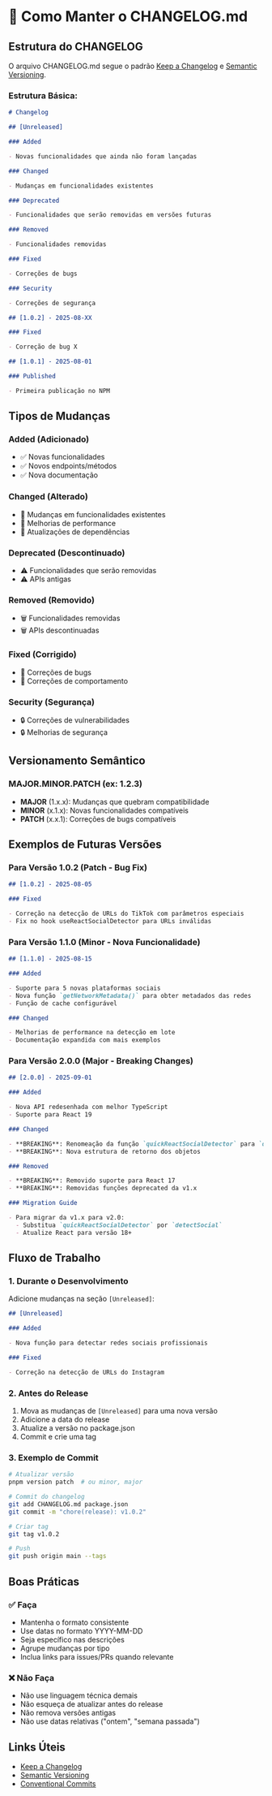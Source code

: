 # 📝 Como Manter o CHANGELOG.md

## Estrutura do CHANGELOG

O arquivo CHANGELOG.md segue o padrão [Keep a Changelog](https://keepachangelog.com/en/1.0.0/) e [Semantic Versioning](https://semver.org/).

### Estrutura Básica:

```markdown
# Changelog

## [Unreleased]

### Added

- Novas funcionalidades que ainda não foram lançadas

### Changed

- Mudanças em funcionalidades existentes

### Deprecated

- Funcionalidades que serão removidas em versões futuras

### Removed

- Funcionalidades removidas

### Fixed

- Correções de bugs

### Security

- Correções de segurança

## [1.0.2] - 2025-08-XX

### Fixed

- Correção de bug X

## [1.0.1] - 2025-08-01

### Published

- Primeira publicação no NPM
```

## Tipos de Mudanças

### Added (Adicionado)

- ✅ Novas funcionalidades
- ✅ Novos endpoints/métodos
- ✅ Nova documentação

### Changed (Alterado)

- 🔄 Mudanças em funcionalidades existentes
- 🔄 Melhorias de performance
- 🔄 Atualizações de dependências

### Deprecated (Descontinuado)

- ⚠️ Funcionalidades que serão removidas
- ⚠️ APIs antigas

### Removed (Removido)

- 🗑️ Funcionalidades removidas
- 🗑️ APIs descontinuadas

### Fixed (Corrigido)

- 🐛 Correções de bugs
- 🐛 Correções de comportamento

### Security (Segurança)

- 🔒 Correções de vulnerabilidades
- 🔒 Melhorias de segurança

## Versionamento Semântico

### MAJOR.MINOR.PATCH (ex: 1.2.3)

- **MAJOR** (1.x.x): Mudanças que quebram compatibilidade
- **MINOR** (x.1.x): Novas funcionalidades compatíveis
- **PATCH** (x.x.1): Correções de bugs compatíveis

## Exemplos de Futuras Versões

### Para Versão 1.0.2 (Patch - Bug Fix)

```markdown
## [1.0.2] - 2025-08-05

### Fixed

- Correção na detecção de URLs do TikTok com parâmetros especiais
- Fix no hook useReactSocialDetector para URLs inválidas
```

### Para Versão 1.1.0 (Minor - Nova Funcionalidade)

```markdown
## [1.1.0] - 2025-08-15

### Added

- Suporte para 5 novas plataformas sociais
- Nova função `getNetworkMetadata()` para obter metadados das redes
- Função de cache configurável

### Changed

- Melhorias de performance na detecção em lote
- Documentação expandida com mais exemplos
```

### Para Versão 2.0.0 (Major - Breaking Changes)

```markdown
## [2.0.0] - 2025-09-01

### Added

- Nova API redesenhada com melhor TypeScript
- Suporte para React 19

### Changed

- **BREAKING**: Renomeação da função `quickReactSocialDetector` para `detectSocial`
- **BREAKING**: Nova estrutura de retorno dos objetos

### Removed

- **BREAKING**: Removido suporte para React 17
- **BREAKING**: Removidas funções deprecated da v1.x

### Migration Guide

- Para migrar da v1.x para v2.0:
  - Substitua `quickReactSocialDetector` por `detectSocial`
  - Atualize React para versão 18+
```

## Fluxo de Trabalho

### 1. Durante o Desenvolvimento

Adicione mudanças na seção `[Unreleased]`:

```markdown
## [Unreleased]

### Added

- Nova função para detectar redes sociais profissionais

### Fixed

- Correção na detecção de URLs do Instagram
```

### 2. Antes do Release

1. Mova as mudanças de `[Unreleased]` para uma nova versão
2. Adicione a data do release
3. Atualize a versão no package.json
4. Commit e crie uma tag

### 3. Exemplo de Commit

```bash
# Atualizar versão
pnpm version patch  # ou minor, major

# Commit do changelog
git add CHANGELOG.md package.json
git commit -m "chore(release): v1.0.2"

# Criar tag
git tag v1.0.2

# Push
git push origin main --tags
```

## Boas Práticas

### ✅ Faça

- Mantenha o formato consistente
- Use datas no formato YYYY-MM-DD
- Seja específico nas descrições
- Agrupe mudanças por tipo
- Inclua links para issues/PRs quando relevante

### ❌ Não Faça

- Não use linguagem técnica demais
- Não esqueça de atualizar antes do release
- Não remova versões antigas
- Não use datas relativas ("ontem", "semana passada")

## Links Úteis

- [Keep a Changelog](https://keepachangelog.com/)
- [Semantic Versioning](https://semver.org/)
- [Conventional Commits](https://www.conventionalcommits.org/)
